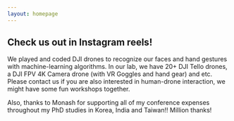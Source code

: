 ```yaml
---
layout: homepage
---
```


## Check us out in Instagram reels! 
We played and coded DJI drones to recognize our faces and hand gestures with machine-learning algorithms. 
In our lab, we have 20+ DJI Tello drones, a DJI FPV 4K Camera drone (with VR Goggles and hand gear) and etc.
Please contact us if you are also interested in human-drone interaction, we might have some fun workshops together. 

Also, thanks to Monash for supporting all of my conference expenses throughout my PhD studies in Korea, India and Taiwan!! Million thanks!
  
<div style="display: flex; gap: 20px; flex-wrap: wrap; align-items: flex-start;" class="media-container">

  <!-- Instagram Reel -->
  <div style="flex: 1 1 320px; max-width: 320px;">
    <blockquote class="instagram-media" data-instgrm-permalink="https://www.instagram.com/reel/C3CgQROvK5g/?hl=en" data-instgrm-version="14" style="width: 45%;"></blockquote>
  </div>
</div>
